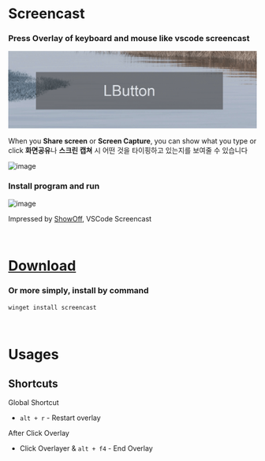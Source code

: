 # Screencast
### Press Overlay of keyboard and mouse like vscode screencast


![image](asset/images/press.gif)

When you **Share screen** or **Screen Capture**, you can show what you type or click
**화면공유**나 **스크린 캡쳐** 시 어떤 것을 타이핑하고 있는지를 보여줄 수 있습니다

![image](https://user-images.githubusercontent.com/27716524/130110807-a182a481-2e43-42fd-9964-cedbe611fabf.png)

### Install program and run

![image](https://user-images.githubusercontent.com/27716524/119119629-53c85300-ba66-11eb-8a17-c1219bdf7f94.png)

Impressed by [ShowOff](https://www.dcmembers.com/skrommel/download/showoff/), VSCode Screencast

<br/>

# [Download](https://github.com/seonglae/screencast/releases/latest/download/Screencast.exe)
### Or more simply, install by command
```bash
winget install screencast
```

<br/>

# Usages
## Shortcuts
Global Shortcut
- `alt + r` - Restart overlay

After Click Overlay
- Click Overlayer & `alt + f4` - End Overlay 
